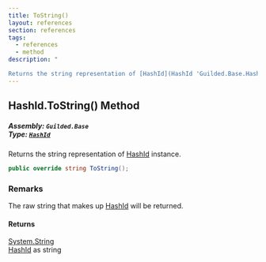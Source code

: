 ```yaml
---
title: ToString()
layout: references
section: references
tags:
  - references
  - method
description: "

Returns the string representation of [HashId](HashId 'Guilded.Base.HashId') instance."
---
```


## HashId.ToString() Method
##### **Assembly:** `Guilded.Base`<br/>**Type:** [`HashId`](HashId 'Guilded.Base.HashId')

Returns the string representation of [HashId](HashId 'Guilded.Base.HashId') instance.

```csharp
public override string ToString();
```

### Remarks
  
The raw string that makes up [HashId](HashId 'Guilded.Base.HashId') will be returned.

#### Returns
[System.String](https://docs.microsoft.com/en-us/dotnet/api/System.String 'System.String')  
[HashId](HashId 'Guilded.Base.HashId') as string